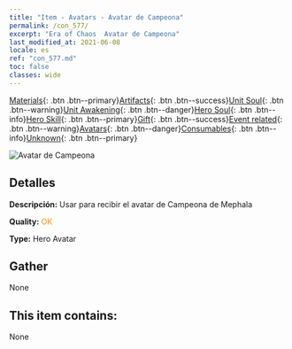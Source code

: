 ```yaml
---
title: "Item - Avatars - Avatar de Campeona"
permalink: /con_577/
excerpt: "Era of Chaos  Avatar de Campeona"
last_modified_at: 2021-06-08
locale: es
ref: "con_577.md"
toc: false
classes: wide
---
```

 [Materials](/ItemsES/){: .btn .btn--primary}[Artifacts](/ItemsES/Artifacts/){: .btn .btn--success}[Unit Soul](/ItemsES/UnitSoul/){: .btn .btn--warning}[Unit Awakening](/ItemsES/UnitAwakening/){: .btn .btn--danger}[Hero Soul](/ItemsES/HeroSoul/){: .btn .btn--info}[Hero Skill](/ItemsES/HeroSkill/){: .btn .btn--primary}[Gift](/ItemsES/Gift/){: .btn .btn--success}[Event related](/ItemsES/Events/){: .btn .btn--warning}[Avatars](/ItemsES/Avatars/){: .btn .btn--danger}[Consumables](/ItemsES/Consumables/){: .btn .btn--info}[Unknown](/ItemsES/Unknown/){: .btn .btn--primary}

 ![Avatar de Campeona](/images/h/h_Mephala7.jpg)

## Detalles
 **Descripción:** Usar para recibir el avatar de Campeona de Mephala

 **Quality:** <span style="color: #FF8C00">OK</span>

 **Type:** Hero Avatar

## Gather

  None

## This item contains:

  None

